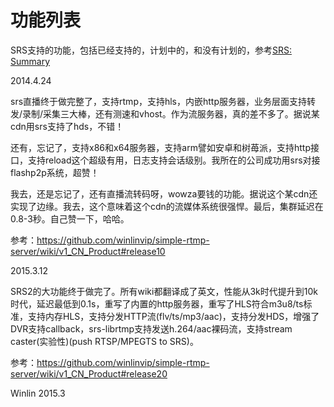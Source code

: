 # 功能列表

SRS支持的功能，包括已经支持的，计划中的，和没有计划的，参考[SRS: Summary](https://github.com/winlinvip/simple-rtmp-server/tree/release2.0#summary)

2014.4.24

srs直播终于做完整了，支持rtmp，支持hls，内嵌http服务器，业务层面支持转发/录制/采集三大棒，还有测速和vhost。作为流服务器，真的差不多了。据说某cdn用srs支持了hds，不错！

还有，忘记了，支持x86和x64服务器，支持arm譬如安卓和树苺派，支持http接口，支持reload这个超级有用，日志支持会话级别。我所在的公司成功用srs对接flashp2p系统，超赞！

我去，还是忘记了，还有直播流转码呀，wowza要钱的功能。据说这个某cdn还实现了边缘。我去，这个意味着这个cdn的流媒体系统很强悍。最后，集群延迟在0.8-3秒。自己赞一下，哈哈。

参考：https://github.com/winlinvip/simple-rtmp-server/wiki/v1_CN_Product#release10

2015.3.12

SRS2的大功能终于做完了。所有wiki都翻译成了英文，性能从3k时代提升到10k时代，延迟最低到0.1s，重写了内置的http服务器，重写了HLS符合m3u8/ts标准，支持内存HLS，支持分发HTTP流(flv/ts/mp3/aac)，支持分发HDS，增强了DVR支持callback，srs-librtmp支持发送h.264/aac裸码流，支持stream caster(实验性)(push RTSP/MPEGTS to SRS)。

参考：https://github.com/winlinvip/simple-rtmp-server/wiki/v1_CN_Product#release20

Winlin 2015.3
